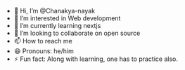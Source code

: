- 👋 Hi, I’m @Chanakya-nayak
- 👀 I’m interested in Web development 
- 🌱 I’m currently learning nextjs 
- 💞️ I’m looking to collaborate on open source 
- 📫 How to reach me 
- 😄 Pronouns: he/him
- ⚡ Fun fact: Along with learning, one has to practice also.

<!---
Chanakya-nayak/Chanakya-nayak is a ✨ special ✨ repository because its `README.md` (this file) appears on your GitHub profile.
You can click the Preview link to take a look at your changes.
--->
